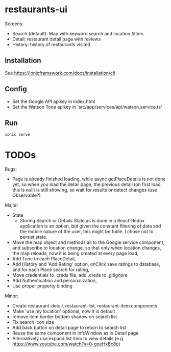 # restaurants-ui

Screens:
* Search (default): Map with keyword search and location filters
* Detail: restaurant detail page with reviews
* History: history of restaurants visited

## Installation

See https://ionicframework.com/docs/installation/cli

## Config

* Set the Google API apikey in index.html
* Set the Watson Tone apikey in 'src/app/services/api/watson.service.ts'

## Run

```
ionic serve
```

# TODOs
Bugs:
* Page is already finished loading, while async getPlaceDetails is not done yet, so when you load the detail page, the previous detail (on first load this is null) is still showing, so wait for results or detect changes (use Observable?)

Major:
* State
    * Storing Search or Details State as is done in a React-Redux application is an option, but given the constant filtering of data and the mobile nature of the user, this might be futile. I chose not to persist state.
* Move the map object and methods all to the Google service component, and subscribe to location change, so that only when location changes, the map reloads, now it is being created at every page load,
* Add Tone to each PlaceDetail,
* Add History and 'Add Rating' option, onClick save ratings to database, and for each Place search for rating,
* Move credentials to .creds file, add .creds to .gitignore
* Add Authentication and personalization,
* Use proper property binding

Minor:
* Create restaurant-detail, restaurant-list, restaurant-item components
* Make 'use my location' optional, now it is default 
* remove item border bottom shadow on search list
* Fix search icon size
* Add back button on detail page to return to search list
* Reuse the same component in infoWindow as in Detail page
* Alternatively use expand list item to view details (e.g. https://www.youtube.com/watch?v=0-goeHxBc8c)